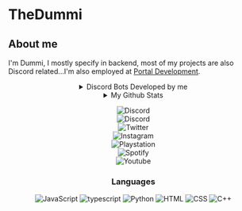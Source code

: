# TheDummi

## About me

I'm Dummi, I mostly specify in backend, most of my projects are also Discord related...I'm also employed at [Portal Development](https://discord.gg/GPvsMz4YVb).

<div align="center">
  <details>
    <summary>Discord Bots Developed by me</summary>
<<<<<<< HEAD
    
      [![Discord Bots](https://top.gg/api/widget/881678826906730547.svg)](https://top.gg/bot/881678826906730547)
      [![Discord Bots](https://top.gg/api/widget/886804747984703509.svg)](https://top.gg/bot/886804747984703509)
      [![Discord Bots](https://top.gg/api/widget/952610511323824168.svg)](https://top.gg/bot/952610511323824168)
=======
[![Discord Bots](https://top.gg/api/widget/881678826906730547.svg)](https://top.gg/bot/881678826906730547)
[![Discord Bots](https://top.gg/api/widget/886804747984703509.svg)](https://top.gg/bot/886804747984703509)
[![Discord Bots](https://top.gg/api/widget/952610511323824168.svg)](https://top.gg/bot/952610511323824168)
>>>>>>> d5675c086f3ca5758e66ced5138ed883f17b96fa
  </details>
</div>

<div align="center"> 
  <details>
    <summary>My Github Stats</summary>

      ![Dummi's github stats](https://github-readme-stats.vercel.app/api?username=TheDummi&show_icons=true&theme=synthwave)
      ![Top Langs](https://github-readme-stats.vercel.app/api/top-langs/?username=TheDummi&langs_count=10&theme=synthwave&layout=compact)

  </details>
</div>
<div align="center">

![Discord](https://img.shields.io/discord/689260593080696833?color=red&label=The%20Last%20legacy%20Players&logo=PS3%20community&style=flat-square)  
![Discord](https://img.shields.io/twitter/follow/20dummi05?color=red&label=Dummi%233085&logo=discord&style=flat-square)  
![Twitter](https://img.shields.io/twitter/follow/20dummi05?color=red&logo=twitter&style=flat-square)  
![Instagram](https://img.shields.io/twitter/follow/20dummi05?color=red&label=the__dummi&logo=instagram&style=flat-square)  
![Playstation](https://img.shields.io/twitter/follow/20dummi05?color=red&label=TheDxmmi&logo=playstation&style=flat-square)  
![Spotify](https://img.shields.io/twitter/follow/20dummi05?color=red&label=TheDummi&logo=spotify&style=flat-square)  
![Youtube](https://img.shields.io/youtube/channel/subscribers/UCXKevUeuFcX7wdB_Li7KMWg?color=red&label=TheDummi&logo=youtube&logoColor=red&style=flat-square)

### <p align="center">Languages</p>

![JavaScript](https://img.shields.io/badge/javascript-%23323330.svg?style=for-the-badge&logo=javascript&logoColor=%23F7DF1E)
![typescript](https://img.shields.io/badge/typescript-3178c6.svg?&style=for-the-badge&logo=typescript&logoColor=white)
![Python](https://img.shields.io/badge/python-ffd448.svg?&style=for-the-badge&logo=python&logoColor=black)
![HTML](https://img.shields.io/badge/html-green.svg?&style=for-the-badge&logo=html5&logoColor=white)
![CSS](https://img.shields.io/badge/css-magenta.svg?&style=for-the-badge&logo=css3&logoColor=white)
![C++](https://img.shields.io/badge/c++-%2300599C.svg?style=for-the-badge&logo=c%2B%2B&logoColor=white)

</div>
